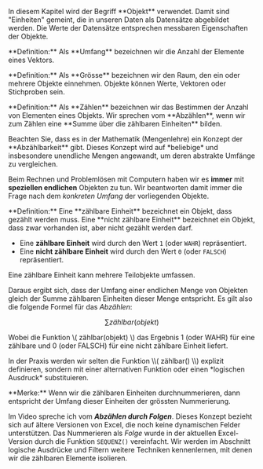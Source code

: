 <p class="alert alert-success" markdown="1">
In diesem Kapitel wird der Begriff **Objekt** verwendet. Damit sind "Einheiten" gemeint, die in unseren Daten als Datensätze abgebildet werden.  Die Werte der Datensätze entsprechen messbaren Eigenschaften der Objekte.
</p>


<p class="alert alert-primary" markdown="1">
**Definition:** Als **Umfang** bezeichnen wir die Anzahl der Elemente eines Vektors.
</p>

<p class="alert alert-primary" markdown="1">
**Definition:** Als **Grösse** bezeichnen wir den Raum, den ein oder mehrere Objekte  einnehmen. Objekte können Werte, Vektoren oder Stichproben sein.
</p>

<p class="alert alert-primary" markdown="1">
**Definition:** Als **Zählen** bezeichnen wir das Bestimmen der Anzahl von Elementen eines Objekts. Wir sprechen vom **Abzählen**, wenn wir zum Zählen eine **Summe über die zählbaren Einheiten** bilden. 
</p>

<div class="alert alert-info" markdown="1">
Beachten Sie, dass es in der Mathematik (Mengenlehre) ein Konzept der **Abzählbarkeit** gibt. Dieses Konzept wird auf *beliebige* und insbesondere unendliche Mengen angewandt, um deren abstrakte Umfänge zu vergleichen. 

Beim Rechnen und Problemlösen mit Computern haben wir es **immer** mit **speziellen endlichen** Objekten zu tun. Wir beantworten damit immer die Frage nach dem *konkreten Umfang* der vorliegenden Objekte.
</div>

<p class="alert alert-primary" markdown="1">
**Definition:** Eine **zählbare Einheit** bezeichnet ein Objekt, dass gezählt werden muss. Eine **nicht zählbare Einheit** bezeichnet ein Objekt, dass zwar vorhanden ist, aber nicht gezählt werden darf. 
</p>

* Eine **zählbare Einheit** wird durch den Wert `1` (oder `WAHR`) repräsentiert.
* Eine **nicht zählbare Einheit** wird durch den Wert `0` (oder `FALSCH`) repräsentiert.

<div class="alert alert-info" markdown="1">
Eine zählbare Einheit kann mehrere Teilobjekte umfassen.
</div>

Daraus ergibt sich, dass der Umfang einer endlichen Menge von Objekten gleich der Summe zählbaren Einheiten dieser Menge entspricht. Es gilt also die folgende Formel für das *Abzählen*: 

$$
\sum{zählbar(objekt)}
$$ 

Wobei die Funktion \\( zählbar(objekt) \\) das Ergebnis 1 (oder WAHR) für eine zählbare und 0 (oder FALSCH) für eine nicht zählbare Einheit liefert. 

<div class="alert alert-info" markdown="1">
In der Praxis werden wir selten die Funktion \\( zählbar() \\) explizit definieren, sondern mit einer alternativen Funktion oder einen *logischen Ausdruck* substituieren. 
</div>

<p class="alert alert-success" markdown="1">
**Merke:** Wenn wir die zählbaren Einheiten durchnummerieren, dann entspricht der Umfang dieser Einheiten der grössten Nummerierung.
</p>

Im Video spreche ich vom ***Abzählen durch Folgen***. Dieses Konzept bezieht sich auf ältere Versionen von Excel, die noch keine dynamischen Felder unterstützen. Das Nummerieren als *Folge* wurde in der aktuellen Excel-Version durch die Funktion `SEQUENZ()` vereinfacht. Wir werden im Abschnitt logische Ausdrücke und Filtern weitere Techniken kennenlernen, mit denen wir die zählbaren Elemente isolieren. 
